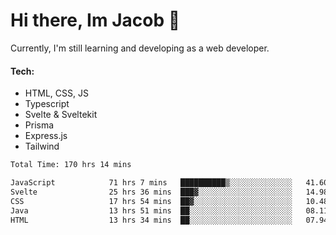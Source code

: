 # Hi there, Im Jacob 👋
Currently, I'm still learning and developing as a web developer.

#### Tech:
- HTML, CSS, JS
- Typescript
- Svelte & Sveltekit
- Prisma
- Express.js
- Tailwind

<!--START_SECTION:waka-->

```txt
Total Time: 170 hrs 14 mins

JavaScript            71 hrs 7 mins   ██████████▒░░░░░░░░░░░░░░   41.60 %
Svelte                25 hrs 36 mins  ███▓░░░░░░░░░░░░░░░░░░░░░   14.98 %
CSS                   17 hrs 54 mins  ██▓░░░░░░░░░░░░░░░░░░░░░░   10.48 %
Java                  13 hrs 51 mins  ██░░░░░░░░░░░░░░░░░░░░░░░   08.11 %
HTML                  13 hrs 34 mins  ██░░░░░░░░░░░░░░░░░░░░░░░   07.94 %
```

<!--END_SECTION:waka-->
